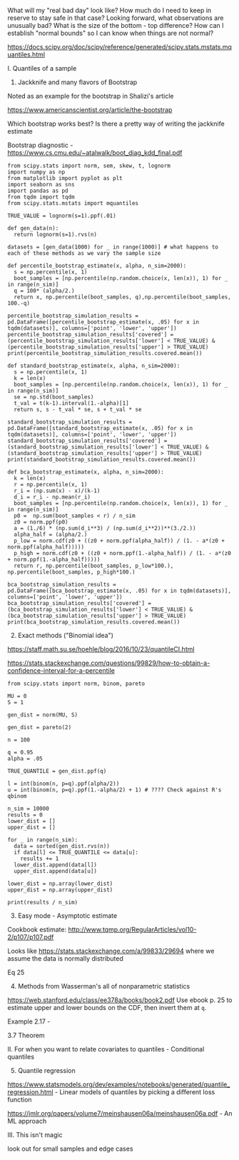 What will my "real bad day" look like? How much do I need to keep in reserve to stay safe in that case? Looking forward, what observations are unusually bad? What is the size of the bottom - top difference? How can I establish "normal bounds" so I can know when things are not normal?

https://docs.scipy.org/doc/scipy/reference/generated/scipy.stats.mstats.mquantiles.html

I. Quantiles of a sample

1. Jackknife and many flavors of Bootstrap

Noted as an example for the bootstrap in Shalizi's article

https://www.americanscientist.org/article/the-bootstrap

Which bootstrap works best? Is there a pretty way of writing the jackknife estimate

Bootstrap diagnostic - https://www.cs.cmu.edu/~atalwalk/boot_diag_kdd_final.pdf

```
from scipy.stats import norm, sem, skew, t, lognorm
import numpy as np
from matplotlib import pyplot as plt
import seaborn as sns
import pandas as pd
from tqdm import tqdm
from scipy.stats.mstats import mquantiles

TRUE_VALUE = lognorm(s=1).ppf(.01)

def gen_data(n):
  return lognorm(s=1).rvs(n)
  
datasets = [gen_data(1000) for _ in range(1000)] # what happens to each of these methods as we vary the sample size

def percentile_bootstrap_estimate(x, alpha, n_sim=2000):
  s = np.percentile(x, 1)
  boot_samples = [np.percentile(np.random.choice(x, len(x)), 1) for _ in range(n_sim)]
  q = 100* (alpha/2.)
  return x, np.percentile(boot_samples, q),np.percentile(boot_samples, 100.-q)
  
percentile_bootstrap_simulation_results = pd.DataFrame([percentile_bootstrap_estimate(x, .05) for x in tqdm(datasets)], columns=['point', 'lower', 'upper'])
percentile_bootstrap_simulation_results['covered'] = (percentile_bootstrap_simulation_results['lower'] < TRUE_VALUE) & (percentile_bootstrap_simulation_results['upper'] > TRUE_VALUE)
print(percentile_bootstrap_simulation_results.covered.mean())

def standard_bootstrap_estimate(x, alpha, n_sim=2000):
  s = np.percentile(x, 1)
  k = len(x)
  boot_samples = [np.percentile(np.random.choice(x, len(x)), 1) for _ in range(n_sim)]
  se = np.std(boot_samples)
  t_val = t(k-1).interval(1.-alpha)[1]
  return s, s - t_val * se, s + t_val * se
  
standard_bootstrap_simulation_results = pd.DataFrame([standard_bootstrap_estimate(x, .05) for x in tqdm(datasets)], columns=['point', 'lower', 'upper'])
standard_bootstrap_simulation_results['covered'] = (standard_bootstrap_simulation_results['lower'] < TRUE_VALUE) & (standard_bootstrap_simulation_results['upper'] > TRUE_VALUE)
print(standard_bootstrap_simulation_results.covered.mean())

def bca_bootstrap_estimate(x, alpha, n_sim=2000):
  k = len(x)
  r = np.percentile(x, 1)
  r_i = (np.sum(x) - x)/(k-1)
  d_i = r_i - np.mean(r_i)
  boot_samples = [np.percentile(np.random.choice(x, len(x)), 1) for _ in range(n_sim)]
  p0 =  np.sum(boot_samples < r) / n_sim
  z0 = norm.ppf(p0)
  a = (1./6) * (np.sum(d_i**3) / (np.sum(d_i**2))**(3./2.))
  alpha_half = (alpha/2.)
  p_low = norm.cdf(z0 + ((z0 + norm.ppf(alpha_half)) / (1. - a*(z0 + norm.ppf(alpha_half)))))
  p_high = norm.cdf(z0 + ((z0 + norm.ppf(1.-alpha_half)) / (1. - a*(z0 + norm.ppf(1.-alpha_half)))))
  return r, np.percentile(boot_samples, p_low*100.), np.percentile(boot_samples, p_high*100.)
  
bca_bootstrap_simulation_results = pd.DataFrame([bca_bootstrap_estimate(x, .05) for x in tqdm(datasets)], columns=['point', 'lower', 'upper'])
bca_bootstrap_simulation_results['covered'] = (bca_bootstrap_simulation_results['lower'] < TRUE_VALUE) & (bca_bootstrap_simulation_results['upper'] > TRUE_VALUE)
print(bca_bootstrap_simulation_results.covered.mean())
```

2. Exact methods ("Binomial idea")

https://staff.math.su.se/hoehle/blog/2016/10/23/quantileCI.html

https://stats.stackexchange.com/questions/99829/how-to-obtain-a-confidence-interval-for-a-percentile

```
from scipy.stats import norm, binom, pareto

MU = 0
S = 1

gen_dist = norm(MU, S)

gen_dist = pareto(2)

n = 100

q = 0.95
alpha = .05

TRUE_QUANTILE = gen_dist.ppf(q)

l = int(binom(n, p=q).ppf(alpha/2))
u = int(binom(n, p=q).ppf(1.-alpha/2) + 1) # ???? Check against R's qbinom

n_sim = 10000
results = 0
lower_dist = []
upper_dist = []

for _ in range(n_sim):
  data = sorted(gen_dist.rvs(n))
  if data[l] <= TRUE_QUANTILE <= data[u]:
    results += 1
  lower_dist.append(data[l])
  upper_dist.append(data[u])
    
lower_dist = np.array(lower_dist)
upper_dist = np.array(upper_dist)
    
print(results / n_sim)
```

3. Easy mode - Asymptotic estimate

Cookbook estimate: http://www.tqmp.org/RegularArticles/vol10-2/p107/p107.pdf

Looks like https://stats.stackexchange.com/a/99833/29694 where we assume the data is normally distributed

Eq 25

4. Methods from Wasserman's all of nonparametric statistics

https://web.stanford.edu/class/ee378a/books/book2.pdf
Use ebook p. 25 to estimate upper and lower bounds on the CDF, then invert them at `q`.

Example 2.17 - 

3.7 Theorem

II. For when you want to relate covariates to quantiles - Conditional quantiles

5. Quantile regression

https://www.statsmodels.org/dev/examples/notebooks/generated/quantile_regression.html - Linear models of quantiles by picking a different loss function

https://jmlr.org/papers/volume7/meinshausen06a/meinshausen06a.pdf - An ML approach


III. This isn't magic

look out for small samples and edge cases
